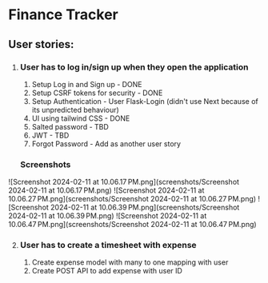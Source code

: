 # Finance Tracker

## User stories:

1. ### User has to log in/sign up when they open the application
   1. Setup Log in and Sign up - DONE
   2. Setup CSRF tokens for security - DONE
   3. Setup Authentication - User Flask-Login (didn't use Next because of its unpredicted behaviour)
   4. UI using tailwind CSS - DONE
   5. Salted password - TBD
   6. JWT - TBD
   7. Forgot Password - Add as another user story
   
   ### Screenshots
![Screenshot 2024-02-11 at 10.06.17 PM.png](screenshots/Screenshot 2024-02-11 at 10.06.17 PM.png)
![Screenshot 2024-02-11 at 10.06.27 PM.png](screenshots/Screenshot 2024-02-11 at 10.06.27 PM.png)
![Screenshot 2024-02-11 at 10.06.39 PM.png](screenshots/Screenshot 2024-02-11 at 10.06.39 PM.png)
![Screenshot 2024-02-11 at 10.06.47 PM.png](screenshots/Screenshot 2024-02-11 at 10.06.47 PM.png)

2. ### User has to create a timesheet with expense
   1. Create expense model with many to one mapping with user
   2. Create POST API to add expense with user ID